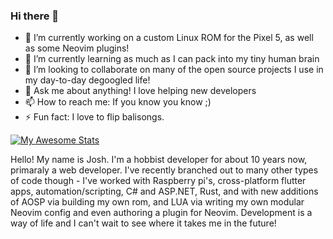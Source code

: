 ### Hi there 👋

<!--
**Sewdohe/Sewdohe** is a ✨ _special_ ✨ repository because its `README.md` (this file) appears on your GitHub profile.

Here are some ideas to get you started:

- 🔭 I’m currently working on ...
- 🌱 I’m currently learning ...
- 👯 I’m looking to collaborate on ...
- 🤔 I’m looking for help with ...
- 💬 Ask me about ...
- 📫 How to reach me: ...
- 😄 Pronouns: ...
- ⚡ Fun fact: ...
-->

- 🔭 I’m currently working on a custom Linux ROM for the Pixel 5, as well as some Neovim plugins!
- 🌱 I’m currently learning as much as I can pack into my tiny human brain
- 👯 I’m looking to collaborate on many of the open source projects I use in my day-to-day degoogled life!
- 💬 Ask me about anything! I love helping new developers
- 📫 How to reach me: If you know you know ;)
- ⚡ Fun fact: I love to flip balisongs.

[![My Awesome Stats](https://awesome-github-stats.azurewebsites.net/user-stats/sewdohe)](https://git.io/awesome-stats-card)

Hello! My name is Josh. I'm a hobbist developer for about 10 years now, primaraly a web developer. I've recently branched out to many other types of code though - I've worked with Raspberry pi's, cross-platform flutter apps, automation/scripting, C# and ASP.NET, Rust, and with new additions of AOSP via building my own rom, and LUA via writing my own modular Neovim config and even authoring a plugin for Neovim. Development is a way of life and I can't wait to see where it takes me in the future!
